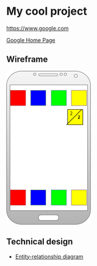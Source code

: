 # My cool project

<https://www.google.com>

[Google Home Page](https://www.google.com)

## Wireframe

[![Codebreaker wireframe diagram](img/wireframe.png)](pdf/wireframe.pdf)

## Technical design

* [Entity-relationship diagram](entity-relationship.md)